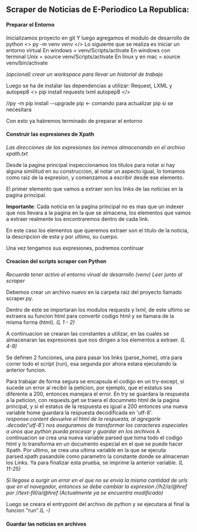 ## Scraper de Noticias de E-Periodico La Republica: ##

#### Preparar el Entorno ####

Inicializamos proyecto en git
Y luego agregamos el modulo de desarrollo de python
<> py -m venv venv </>
Lo siguiente que se realiza es iniciar un entorno virtual
En windows = venv/Scripts/activate
En windows con terminal Unix = source venv/Scripts/activate
En linux y en mac = source venv/bin/activate

*(opcional) crear un workspace para llevar un historial de trabajo*

Luego se ha de instalar las dependencias a utilizar: Request, LXML y autopep8
<> pip install requests lxml autopep8 </>

//py -m pip install --upgrade pip <- comando para actualizar pip si se necesitara

Con esto ya habremos terminado de preparar el entorno

#### Construir las expresiones de Xpath ####

*Las direcciones de las expresiones las iremos almacenando en el archivo xpath.txt*

Desde la pagina principal inspeccionamos los titulos para notar si hay alguna
similitud en su construccion, al notar un aspecto igual, lo tomamos como raiz
de la expresion, y comenzamos a escribir desde ese elemento.

El primer elemento que vamos a extraer son los links de las noticias en la pagina principal.

**Importante**: Cada noticia en la pagina principal no es mas que un indexer que nos llevara a la pagina en la que se almacena, los elementos que vamos a extraer realmente los encontraremos dentro de cada link.

En este caso los elementos que queremos extraer son el titulo de la noticia, la descripcion de esta y por ultimo, su cuerpo.

Una vez tengamos sus expresiones, podremos continuar

#### Creacion del scripts scraper con Python ####
*Recuerda tener activo el entorno virual de desarrollo (venv)*
*Leer junto al scraper*

Debemos crear un archivo nuevo en la carpeta raiz del proyecto llamado scraper.py.

Dentro de este se importaran los modulos requests y lxml, de este ultimo se extraera su funcion html para convertir codigo html y se llamara de la misma forma (html). *(L 1 - 2)*

A continuacion se crearan las constantes a utilizar, en las cuales se almacenaran las expresiones que nos dirigen a los elementos a extraer. *(L 4-9)*

Se definen 2 funciones, una para pasar los links (parse_home), otra para correr todo el script (run), esa segunda por ahora estara ejecutando la anterior funcion.

Para trabajar de forma segura se encapsula el codigo en un try-except, si sucede un error al recibir la peticion, por ejemplo, que el estatus sea diferente a 200, entonces manejara el error. En try se guardara la respuesta a la peticion, con requests.get se traera el documneto html de la pagina principal, y si el estatus de la respuesta es igual a 200 entonces una nueva variable home guardara la respuesta decodificada en 'utf-8'.
        *response.content devuelve el html de la respuesta, al agregarle .decode('utf-8') nos aseguramos de transformar los caracteres especiales a unos que python pueda procesar y guardar en los archivos*
A continuacion se crea una nueva variable parsed que toma todo el codigo html
y lo transforma en un documento especial en el que se puede hacer Xpath.
Por ultimo, se crea una ultima variable en la que se ejecuta parsed.xpath pasandole como parametro la constante donde se almacenan los Links.
Ya para finalizar esta prueba, se imprime la anterior variable.
*(L 11-25)*

*Si llegase a surgir un error en el que no se envia la misma cantidad de urls que en el navegador, entonces se debe cambiar la expresion //h2/a/@href por //text-fill/a/@href (Actualmente ya se encuentra modificado)*

Luego se creara el entrypoint del archivo de python y se ejecutara al final la funcion "run".*(L -)*

#### Guardar las noticias en archivos ####
